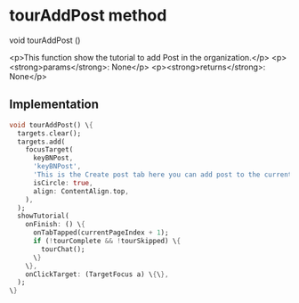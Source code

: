


# tourAddPost method








void tourAddPost
()





\<p\>This function show the tutorial to add Post in the organization.\</p\>
\<p\>\<strong\>params\</strong\>:
  None\</p\>
\<p\>\<strong\>returns\</strong\>:
  None\</p\>



## Implementation

```dart
void tourAddPost() \{
  targets.clear();
  targets.add(
    focusTarget(
      keyBNPost,
      'keyBNPost',
      'This is the Create post tab here you can add post to the current selected organization',
      isCircle: true,
      align: ContentAlign.top,
    ),
  );
  showTutorial(
    onFinish: () \{
      onTabTapped(currentPageIndex + 1);
      if (!tourComplete && !tourSkipped) \{
        tourChat();
      \}
    \},
    onClickTarget: (TargetFocus a) \{\},
  );
\}
```







